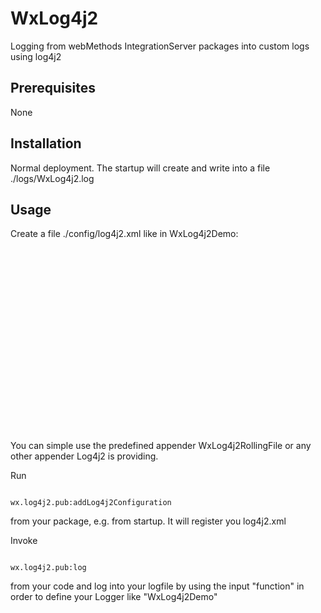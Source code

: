 <h1>WxLog4j2</h1>

Logging from webMethods IntegrationServer packages into custom logs using log4j2

<h2>Prerequisites</h2>

None

<h2>Installation</h2>

Normal deployment. The startup will create and write into a file ./logs/WxLog4j2.log

<h2>Usage</h2>

Create a file ./config/log4j2.xml like in WxLog4j2Demo:

<pre><code>
<?xml version="1.0" encoding="UTF-8"?>
<Configuration packages="wx.log4j2">
	<Appenders>
		<WxLog4j2RollingFile name="WxLog4j2Demo" fileName="./logs/WxLog4j2Demo.log" />
		<WxLog4j2RollingFile name="WxLog4j2Demo-Custom" fileName="./logs/WxLog4j2Demo-Custom.log">
			<Policies>
				<SizeBasedTriggeringPolicy size="10KB"/>
			</Policies>
			<DefaultRolloverStrategy max="3"/>
		</WxLog4j2RollingFile>
	</Appenders>
	<Loggers>
		<Logger name="WxLog4j2Demo" level="info" additivity="false">
			<AppenderRef ref="WxLog4j2Demo" />
		</Logger>
		<Logger name="WxLog4j2Demo-Custom" level="trace" additivity="false">
			<AppenderRef ref="WxLog4j2Demo-Custom"/>
		</Logger>
	</Loggers>
</Configuration>
</code></pre>

You can simple use the predefined appender WxLog4j2RollingFile or any other appender Log4j2 is providing.

Run
<pre><code>
wx.log4j2.pub:addLog4j2Configuration
</code></pre>
from your package, e.g. from startup. It will register you log4j2.xml

Invoke
<pre><code>
wx.log4j2.pub:log
</code></pre>
from your code and log into your logfile by using the input "function" in order to define your Logger like "WxLog4j2Demo"